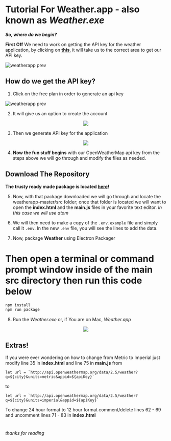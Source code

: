 # Tutorial For Weather.app - also known as *Weather.exe*
***So, where do we begin?***

**First Off** We need to work on getting the API key for the weather application, by clicking on [**this**](https://openweathermap.org/api), it will take us to the correct area to get our API key.

![weatherapp prev](https://i.gyazo.com/938c0a09ae84b0ead03421f5bcc57b9c.png)

## How do we get the API key?
1. Click on the free plan in order to generate an api key

![weatherapp prev](https://i.gyazo.com/2d6337135184c27b8e1c6593e9629c0d.png)

2. It will give us an option to create the account

<p align="center"> <img src="https://i.gyazo.com/3c0c467acff2050e8fc709ab9ef20639.gif"></p>

3. Then we generate API key for the application

<p align="center"> <img src="https://i.gyazo.com/3ea8387fd2812ae2f401df4ae5fcf15d.gif"></p>

4. **Now the fun stuff begins** with our OpenWeatherMap api key from the steps above we will go through and modify the files as needed. 

## Download The Repository
**The trusty ready made package is located [here](https://github.com/0-1-0-1/weatherapp/releases/tag/Stable)!**

5. Now, with that package downloaded we will go through and locate the weatherapp-master/src folder; once that folder is located we will want to open the **index.html** and the **main.js** files in your favorite text editor. *In this case we will use atom*

6. We will then need to make a copy of the `.env.example` file and simply call it `.env`. In the new `.env` file, you will see the lines to add the data.

7. Now, package **Weather** using Electron Packager

  # Then open a terminal or command prompt window inside of the main src directory then run this code below
   
```sh
npm install
npm run package
```

8. Run the *Weather.exe* or, if You are on Mac, *Weather.app*

<p align="center"> <img src="https://i.gyazo.com/fa687ed21a15610676a81552eb510f89.gif"></p>


## Extras!

If you were ever wondering on how to change from Metric to Imperial just modify line 35 in **index.html** and line 75 in **main.js** from  

```
let url = `http://api.openweathermap.org/data/2.5/weather?q=${city}&units=metric&appid=${apiKey}`
```
    
 to 
 
 ```
 let url = `http://api.openweathermap.org/data/2.5/weather?q=${city}&units=imperial&appid=${apiKey}`
 ```
 
 To change 24 hour format to 12 hour format comment/delete lines 62 - 69 and uncomment lines 71 - 83 in **index.html**


#
*thanks for reading*
